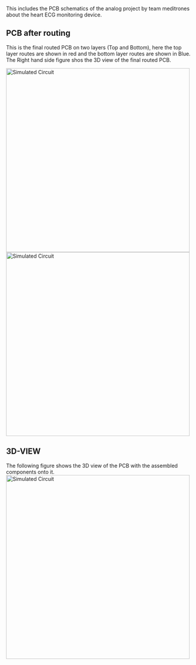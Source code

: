 This includes the PCB schematics of the analog project by team meditrones about the heart ECG monitoring device.
## PCB after routing 

This is the final routed PCB on two layers (Top and Bottom), here the top layer routes are shown in red and the bottom layer routes are shown in Blue. The Right hand side figure shos the 3D view of the final routed PCB.


<img src="https://github.com/user-attachments/assets/03ab394c-bbd5-4cf7-9531-7aa4d0247e1b" alt="Simulated Circuit" width="500">

<img src="https://github.com/user-attachments/assets/58fdb9a9-8291-4783-9b3d-fd160a95bdaf" alt="Simulated Circuit" width="500">

## 3D-VIEW 

The following figure shows the 3D view of the PCB with the assembled components onto it.
<img src="https://github.com/user-attachments/assets/db9c2c48-ab3d-406e-94a5-4423f1a02509" alt="Simulated Circuit" width="500">

